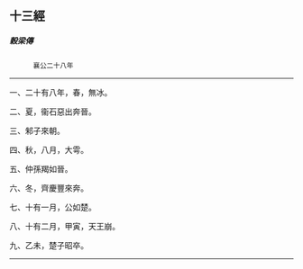 

## 十三經

##### 穀梁傳
　　　`襄公二十八年`

* * *

一、二十有八年，春，無冰。

二、夏，衞石惡出奔晉。

三、邾子來朝。

四、秋，八月，大雩。

五、仲孫羯如晉。

六、冬，齊慶豐來奔。

七、十有一月，公如楚。

八、十有二月，甲寅，天王崩。

九、乙未，楚子昭卒。

* * *

